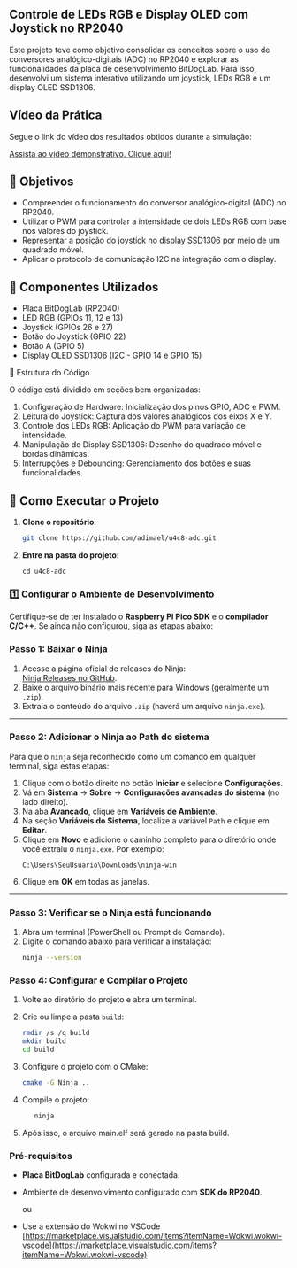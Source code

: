 ## Controle de LEDs RGB e Display OLED com Joystick no RP2040

Este projeto teve como objetivo consolidar os conceitos sobre o uso de conversores analógico-digitais (ADC) no RP2040 e explorar as funcionalidades da placa de desenvolvimento BitDogLab. Para isso, desenvolvi um sistema interativo utilizando um joystick, LEDs RGB e um display OLED SSD1306.

## Vídeo da Prática

Segue o link do vídeo dos resultados obtidos durante a simulação:

[Assista ao vídeo demonstrativo. Clique aqui!](https://youtu.be/NKpbVaHT9DI)

## 🎯 Objetivos

- Compreender o funcionamento do conversor analógico-digital (ADC) no RP2040.
- Utilizar o PWM para controlar a intensidade de dois LEDs RGB com base nos valores do joystick.
- Representar a posição do joystick no display SSD1306 por meio de um quadrado móvel.
- Aplicar o protocolo de comunicação I2C na integração com o display.

## 🧩 Componentes Utilizados

- Placa BitDogLab (RP2040)
- LED RGB (GPIOs 11, 12 e 13)
- Joystick (GPIOs 26 e 27)
- Botão do Joystick (GPIO 22)
- Botão A (GPIO 5)
- Display OLED SSD1306 (I2C - GPIO 14 e GPIO 15)

📜 Estrutura do Código

O código está dividido em seções bem organizadas:

1. Configuração de Hardware: Inicialização dos pinos GPIO, ADC e PWM.
2. Leitura do Joystick: Captura dos valores analógicos dos eixos X e Y.
3. Controle dos LEDs RGB: Aplicação do PWM para variação de intensidade.
4. Manipulação do Display SSD1306: Desenho do quadrado móvel e bordas dinâmicas.
5. Interrupções e Debouncing: Gerenciamento dos botões e suas funcionalidades.

## 🚀 Como Executar o Projeto

1. **Clone o repositório**:
   ```bash
   git clone https://github.com/adimael/u4c8-adc.git
   ````
2. **Entre na pasta do projeto**:
   ````
   cd u4c8-adc
   
   ````

### **1️⃣ Configurar o Ambiente de Desenvolvimento**
Certifique-se de ter instalado o **Raspberry Pi Pico SDK** e o **compilador C/C++**. Se ainda não configurou, siga as etapas abaixo:

### Passo 1: Baixar o Ninja
   1. Acesse a página oficial de releases do Ninja:  
   [Ninja Releases no GitHub](https://github.com/ninja-build/ninja/releases).
   2. Baixe o arquivo binário mais recente para Windows (geralmente um `.zip`).
   3. Extraia o conteúdo do arquivo `.zip` (haverá um arquivo `ninja.exe`).

   ---

   ### Passo 2: Adicionar o Ninja ao Path do sistema
   Para que o `ninja` seja reconhecido como um comando em qualquer terminal, siga estas etapas:

   1. Clique com o botão direito no botão **Iniciar** e selecione **Configurações**.
   2. Vá em **Sistema** → **Sobre** → **Configurações avançadas do sistema** (no lado direito).
   3. Na aba **Avançado**, clique em **Variáveis de Ambiente**.
   4. Na seção **Variáveis do Sistema**, localize a variável `Path` e clique em **Editar**.
   5. Clique em **Novo** e adicione o caminho completo para o diretório onde você extraiu o `ninja.exe`. Por exemplo:
      ````
      C:\Users\SeuUsuario\Downloads\ninja-win
      ````
   6. Clique em **OK** em todas as janelas.

   ---

   ### Passo 3: Verificar se o Ninja está funcionando
   1. Abra um terminal (PowerShell ou Prompt de Comando).
   2. Digite o comando abaixo para verificar a instalação:
      ```bash
      ninja --version
      ````

   ### Passo 4: Configurar e Compilar o Projeto

   1. Volte ao diretório do projeto e abra um terminal.
   2. Crie ou limpe a pasta `build`:
      ```bash
      rmdir /s /q build
      mkdir build
      cd build
      
   3. Configure o projeto com o CMake:
      ```bash
      cmake -G Ninja ..
      ````
   4. Compile o projeto:

      ```bash
         ninja
      ````

   5. Após isso, o arquivo main.elf será gerado na pasta build.

### Pré-requisitos
- **Placa BitDogLab** configurada e conectada.
- Ambiente de desenvolvimento configurado com **SDK do RP2040**.

   ou

- Use a extensão do Wokwi no VSCode [https://marketplace.visualstudio.com/items?itemName=Wokwi.wokwi-vscode](https://marketplace.visualstudio.com/items?itemName=Wokwi.wokwi-vscode)
